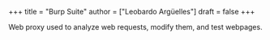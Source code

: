 +++
title = "Burp Suite"
author = ["Leobardo Argüelles"]
draft = false
+++

Web proxy used to analyze web requests, modify them, and test webpages.

